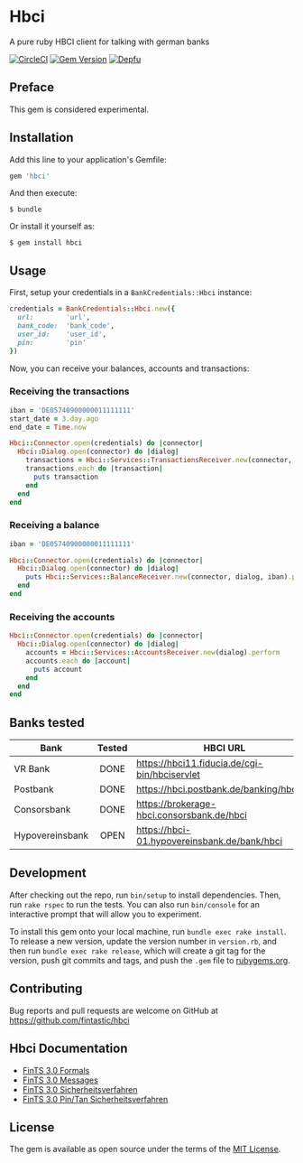 # Hbci

A pure ruby HBCI client for talking with german banks

[![CircleCI](https://circleci.com/gh/fintastic/hbci.svg?style=svg)](https://circleci.com/gh/fintastic/hbci)
[![Gem Version](https://badge.fury.io/rb/hbci.svg)](https://badge.fury.io/rb/hbci)
[![Depfu](https://badges.depfu.com/badges/9be5e8286939565cd257add25432b1a8/count.svg)](https://depfu.com/github/fintastic/hbci?project=Bundler)


## Preface

This gem is considered experimental.

## Installation

Add this line to your application's Gemfile:

```ruby
gem 'hbci'
```

And then execute:

    $ bundle

Or install it yourself as:

    $ gem install hbci

## Usage

First, setup your credentials in a `BankCredentials::Hbci` instance:
```ruby
credentials = BankCredentials::Hbci.new({
  url:        'url',
  bank_code:  'bank_code',
  user_id:    'user_id',
  pin:        'pin'
})
```

Now, you can receive your balances, accounts and transactions:

### Receiving the transactions

```ruby
iban = 'DE05740900000011111111'
start_date = 3.day.ago
end_date = Time.now

Hbci::Connector.open(credentials) do |connector|
  Hbci::Dialog.open(connector) do |dialog|
    transactions = Hbci::Services::TransactionsReceiver.new(connector, dialog, iban).perform(start_date, end_date)
    transactions.each do |transaction|
      puts transaction
    end
  end
end
```

### Receiving a balance

```ruby
iban = 'DE05740900000011111111'

Hbci::Connector.open(credentials) do |connector|
  Hbci::Dialog.open(connector) do |dialog|
    puts Hbci::Services::BalanceReceiver.new(connector, dialog, iban).perform
  end
end
```

### Receiving the accounts

```ruby
Hbci::Connector.open(credentials) do |connector|
  Hbci::Dialog.open(connector) do |dialog|
    accounts = Hbci::Services::AccountsReceiver.new(dialog).perform
    accounts.each do |account|
      puts account
    end
  end
end

```
## Banks tested 

| Bank            | Tested  | HBCI URL                                      |
| --------------- |:-------:| ----------------------------------------------|
| VR Bank         | DONE    | https://hbci11.fiducia.de/cgi-bin/hbciservlet |
| Postbank        | DONE    | https://hbci.postbank.de/banking/hbci.do      |
| Consorsbank     | DONE    | https://brokerage-hbci.consorsbank.de/hbci    |
| Hypovereinsbank | OPEN    | https://hbci-01.hypovereinsbank.de/bank/hbci  |                                             |

## Development

After checking out the repo, run `bin/setup` to install dependencies. Then, run `rake rspec` to run the tests. You can also run `bin/console` for an interactive prompt that will allow you to experiment.

To install this gem onto your local machine, run `bundle exec rake install`. To release a new version, update the version number in `version.rb`, and then run `bundle exec rake release`, which will create a git tag for the version, push git commits and tags, and push the `.gem` file to [rubygems.org](https://rubygems.org).

## Contributing

Bug reports and pull requests are welcome on GitHub at https://github.com/fintastic/hbci


## Hbci Documentation

* [FinTS 3.0 Formals](http://www.hbci-zka.de/dokumente/spezifikation_deutsch/fintsv3/FinTS_3.0_Formals_2017-10-06_final_version.pdf)
* [FinTS 3.0 Messages](https://www.hbci-zka.de/dokumente/spezifikation_deutsch/fintsv3/FinTS_3.0_Messages_Geschaeftsvorfaelle_2015-08-07_final_version.pdf)
* [FinTS 3.0 Sicherheitsverfahren](https://www.hbci-zka.de/dokumente/spezifikation_deutsch/fintsv3/FinTS_3.0_Security_Sicherheitsverfahren_HBCI_Rel_20130718_final_version.pdf)
* [FinTS 3.0 Pin/Tan Sicherheitsverfahren](https://www.hbci-zka.de/dokumente/spezifikation_deutsch/fintsv3/FinTS_3.0_Security_Sicherheitsverfahren_PINTAN_2018-02-23_final_version.pdf)

## License

The gem is available as open source under the terms of the [MIT License](http://opensource.org/licenses/MIT).
